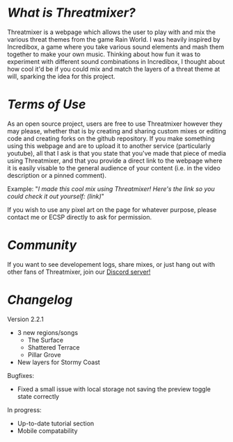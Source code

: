 # *What is Threatmixer?*

Threatmixer is a webpage which allows the user to play with and mix the various threat themes from the game Rain World. I was heavily inspired by Incredibox, a game where you take various sound elements and mash them together to make your own music. Thinking about how fun it was to experiment with different sound combinations in Incredibox, I thought about how cool it'd be if you could mix and match the layers of a threat theme at will, sparking the idea for this project.

# *Terms of Use*

As an open source project, users are free to use Threatmixer however they may please, whether that is by creating and sharing custom mixes or editing code and creating forks on the github repository. If you make something using this webpage and are to upload it to another service (particularly youtube), all that I ask is that you state that you've made that piece of media using Threatmixer, and that you provide a direct link to the webpage where it is easily visable to the general audience of your content (i.e. in the video description or a pinned comment). 

Example:
"*I made this cool mix using Threatmixer! Here's the link so you could check it out yourself:*
*(link)*"

If you wish to use any pixel art on the page for whatever purpose, please contact me or ECSP directly to ask for permission.

# *Community*

If you want to see developement logs, share mixes, or just hang out with other fans of Threatmixer, join our [Discord server!](https://discord.gg/BCU2UbMRBc)

# *Changelog*

Version 2.2.1
- 3 new regions/songs
    - The Surface
    - Shattered Terrace
    - Pillar Grove
- New layers for Stormy Coast

Bugfixes:
- Fixed a small issue with local storage not saving the preview toggle state correctly

In progress:
- Up-to-date tutorial section
- Mobile compatability